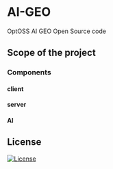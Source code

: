 # AI-GEO
OptOSS AI GEO Open Source code

## Scope of the project

### Components

#### client

#### server

#### AI

## License
[![License](https://img.shields.io/badge/License-Apache%202.0-green.svg?longCache=true&style=for-the-badge)](https://opensource.org/licenses/Apache-2.0)
